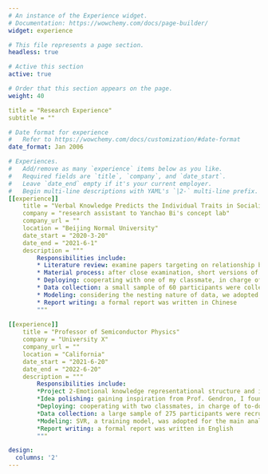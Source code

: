 ```yaml
---
# An instance of the Experience widget.
# Documentation: https://wowchemy.com/docs/page-builder/
widget: experience

# This file represents a page section.
headless: true

# Active this section
active: true

# Order that this section appears on the page.
weight: 40

title = "Research Experience"
subtitle = ""

# Date format for experience
#   Refer to https://wowchemy.com/docs/customization/#date-format
date_format: Jan 2006

# Experiences.
#   Add/remove as many `experience` items below as you like.
#   Required fields are `title`, `company`, and `date_start`.
#   Leave `date_end` empty if it's your current employer.
#   Begin multi-line descriptions with YAML's `|2-` multi-line prefix.
[[experience]]
    title = "Verbal Knowledge Predicts the Individual Traits in Sociality and Morality"
    company = "research assistant to Yanchao Bi's concept lab"
    company_url = ""
    location = "Beijing Normal University"
    date_start = "2020-3-20"
    date_end = "2021-6-1"
    description = """
        Responsibilities include:
        * Literature review: examine papers targeting on relationship between language and non-verbal traits
        * Material process: after close examination, short versions of SVO - testing how prosocial one is, and moral dilemma questionnair were taken
        * Deploying: cooperating with one of my classmate, in charge of to-do-items distribution
        * Data collection: a small sample of 60 participants were collected via a face to face guidance
        * Modeling: considering the nesting nature of data, we adopted SVM and RSA for analysis
        * Report writing: a formal report was written in Chinese
        """
        
[[experience]]
    title = "Professor of Semiconductor Physics"
    company = "University X"
    company_url = ""
    location = "California"
    date_start = "2021-6-20"
    date_end = "2022-6-20"
    description = """
        Responsibilities include:
        *Project 2-Emotional knowledge representational structure and its prediction of emotional well-being
        *Idea polishing: gaining inspiration from Prof. Gendron, I found the relationship between emotional semantic knowledge and well-being intriguing
        *Deploying: cooperating with two classmates, in charge of to-do-items distribution
        *Data collection: a large sample of 275 participants were recruited via online platform
        *Modeling: SVR, a training model, was adopted for the main analysis; we have also applied clustering, logical regression, and PCA to analyze
        *Report writing: a formal report was written in English
        """

design:
  columns: '2'
---
```

